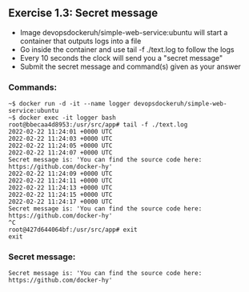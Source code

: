 ## Exercise 1.3: Secret message

- Image devopsdockeruh/simple-web-service:ubuntu will start a container that outputs logs into a file
- Go inside the container and use tail -f ./text.log to follow the logs
- Every 10 seconds the clock will send you a "secret message"
- Submit the secret message and command(s) given as your answer

### Commands:

```console
~$ docker run -d -it --name logger devopsdockeruh/simple-web-service:ubuntu
~$ docker exec -it logger bash
root@bbecaa4d8953:/usr/src/app# tail -f ./text.log
2022-02-22 11:24:01 +0000 UTC
2022-02-22 11:24:03 +0000 UTC
2022-02-22 11:24:05 +0000 UTC
2022-02-22 11:24:07 +0000 UTC
Secret message is: 'You can find the source code here: https://github.com/docker-hy'
2022-02-22 11:24:09 +0000 UTC
2022-02-22 11:24:11 +0000 UTC
2022-02-22 11:24:13 +0000 UTC
2022-02-22 11:24:15 +0000 UTC
2022-02-22 11:24:17 +0000 UTC
Secret message is: 'You can find the source code here: https://github.com/docker-hy'
^C
root@427d644064bf:/usr/src/app# exit
exit

```

### Secret message:

```console
Secret message is: 'You can find the source code here: https://github.com/docker-hy'

```
